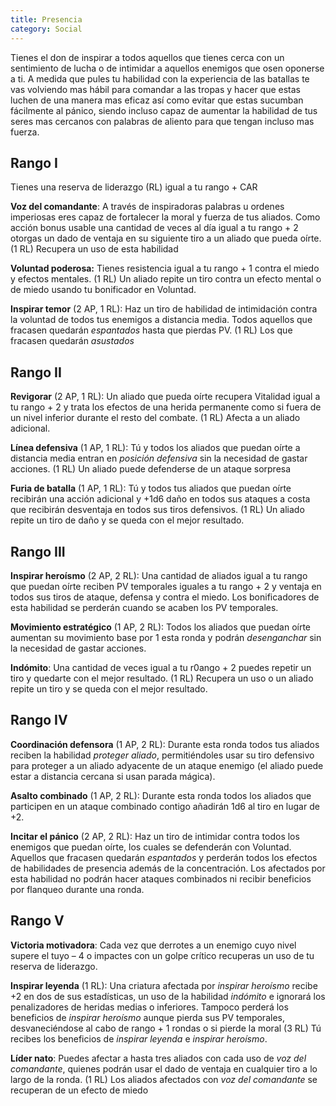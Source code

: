 ```yaml
---
title: Presencia
category: Social
---
```


Tienes el don de inspirar a todos aquellos que tienes cerca con un sentimiento de lucha o de intimidar a aquellos enemigos que osen oponerse a ti. A medida que pules tu habilidad con la experiencia de las batallas te vas volviendo mas hábil para comandar a las tropas y hacer que estas luchen de una manera mas eficaz así como evitar que estas sucumban fácilmente al pánico, siendo incluso capaz de aumentar la habilidad de tus seres mas cercanos con palabras de aliento para que tengan incluso mas fuerza.

## Rango I

Tienes una reserva de liderazgo (RL) igual a tu rango + CAR

**Voz del comandante**: A través de inspiradoras palabras u ordenes imperiosas eres capaz de fortalecer la moral y fuerza de tus aliados. Como acción bonus usable una cantidad de veces al día igual a tu rango + 2 otorgas un dado de ventaja en su siguiente tiro a un aliado que pueda oírte. (1 RL) Recupera un uso de esta habilidad

**Voluntad poderosa:** Tienes resistencia igual a tu rango + 1 contra el miedo y efectos mentales. (1 RL) Un aliado repite un tiro contra un efecto mental o de miedo usando tu bonificador en Voluntad.

**Inspirar temor** (2 AP, 1 RL): Haz un tiro de habilidad de intimidación contra la voluntad de todos tus enemigos a distancia media. Todos aquellos que fracasen quedarán *espantados* hasta que pierdas PV. (1 RL) Los que fracasen quedarán *asustados*

## Rango II  

**Revigorar** (2 AP, 1 RL): Un aliado que pueda oírte recupera Vitalidad igual a tu rango + 2 y trata los efectos de una herida permanente como si fuera de un nivel inferior durante el resto del combate. (1 RL) Afecta a un aliado adicional.

**Línea defensiva** (1 AP, 1 RL): Tú y todos los aliados que puedan oírte a distancia media entran en *posición defensiva* sin la necesidad de gastar acciones. (1 RL) Un aliado puede defenderse de un ataque sorpresa

**Furia de batalla** (1 AP, 1 RL): Tú y todos tus aliados que puedan oírte recibirán una acción adicional y +1d6 daño en todos sus ataques a costa que recibirán desventaja en todos sus tiros defensivos. (1 RL) Un aliado repite un tiro de daño y se queda con el mejor resultado.

## Rango III

**Inspirar heroísmo** (2 AP, 2 RL): Una cantidad de aliados igual a tu rango que puedan oírte reciben PV temporales iguales a tu rango + 2 y ventaja en todos sus tiros de ataque, defensa y contra el miedo. Los bonificadores de esta habilidad se perderán cuando se acaben los PV temporales.

**Movimiento estratégico** (1 AP, 2 RL): Todos los aliados que puedan oírte aumentan su movimiento base por 1 esta ronda y podrán *desenganchar* sin la necesidad de gastar acciones.

**Indómito**: Una cantidad de veces igual a tu r0ango + 2 puedes repetir un tiro y quedarte con el mejor resultado. (1 RL) Recupera un uso o un aliado repite un tiro y se queda con el mejor resultado.

## Rango IV

**Coordinación defensora** (1 AP, 2 RL): Durante esta ronda todos tus aliados reciben la habilidad *proteger aliado*, permitiéndoles usar su tiro defensivo para proteger a un aliado adyacente de un ataque enemigo (el aliado puede estar a distancia cercana si usan parada mágica). 

**Asalto combinado** (1 AP, 2 RL): Durante esta ronda todos los aliados que participen en un ataque combinado contigo añadirán 1d6 al tiro en lugar de +2.

**Incitar el pánico** (2 AP, 2 RL): Haz un tiro de intimidar contra todos los enemigos que puedan oírte, los cuales se defenderán con Voluntad. Aquellos que fracasen quedarán *espantados* y perderán todos los efectos de habilidades de presencia además de la concentración. Los afectados por esta habilidad no podrán hacer ataques combinados ni recibir beneficios por flanqueo durante una ronda.

## Rango V

**Victoria motivadora**: Cada vez que derrotes a un enemigo cuyo nivel supere el tuyo – 4 o impactes con un golpe crítico recuperas un uso de tu reserva de liderazgo. 

**Inspirar leyenda** (1 RL): Una criatura afectada por *inspirar heroísmo* recibe +2 en dos de sus estadísticas, un uso de la habilidad *indómito* e ignorará los penalizadores de heridas medias o inferiores. Tampoco perderá los beneficios de *inspirar heroísmo* aunque pierda sus PV temporales, desvaneciéndose al cabo de rango + 1 rondas o si pierde la moral (3 RL) Tú recibes los beneficios de *inspirar leyenda* e *inspirar heroísmo*. 

**Líder nato**: Puedes afectar a hasta tres aliados con cada uso de *voz del comandante*, quienes podrán usar el dado de ventaja en cualquier tiro a lo largo de la ronda. (1 RL) Los aliados afectados con *voz del comandante* se recuperan de un efecto de miedo 